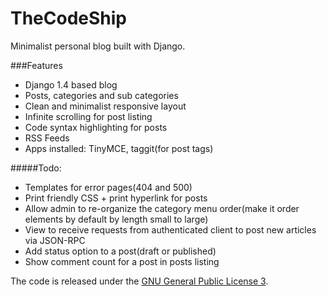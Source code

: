 TheCodeShip
===========

Minimalist personal blog built with Django.

###Features
+ Django 1.4 based blog
+ Posts, categories and sub categories
+ Clean and minimalist responsive layout
+ Infinite scrolling for post listing
+ Code syntax highlighting for posts
+ RSS Feeds
+ Apps installed: TinyMCE, taggit(for post tags)

#####Todo:
+ Templates for error pages(404 and 500)
+ Print friendly CSS + print hyperlink for posts
+ Allow admin to re-organize the category menu order(make it order elements by default by length small to large)
+ View to receive requests from authenticated client to post new articles via JSON-RPC
+ Add status option to a post(draft or published)
+ Show comment count for a post in posts listing

The code is released under the [GNU General Public License 3](http://www.gnu.org/copyleft/gpl.html).
